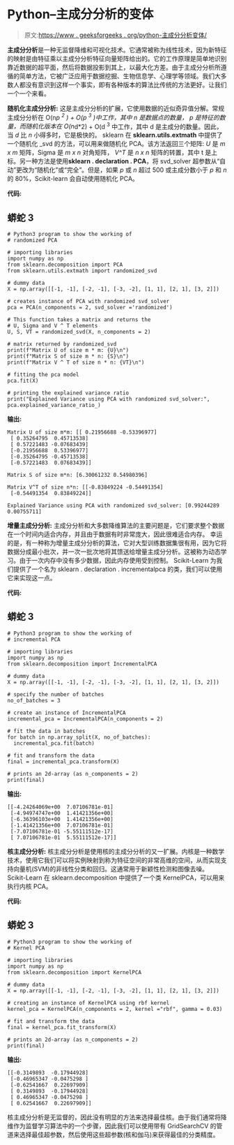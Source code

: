 # Python–主成分分析的变体

> 原文:[https://www . geeksforgeeks . org/python-主成分分析变体/](https://www.geeksforgeeks.org/python-variations-of-principal-component-analysis/)

**主成分分析**是一种无监督降维和可视化技术。它通常被称为线性技术，因为新特征的映射是由特征乘以主成分分析特征向量矩阵给出的。它的工作原理是简单地识别靠近数据的超平面，然后将数据投影到其上，以最大化方差。由于主成分分析所遵循的简单方法，它被广泛应用于数据挖掘、生物信息学、心理学等领域。我们大多数人都没有意识到这样一个事实，即有各种版本的算法比传统的方法更好。让我们一个一个来看。

**随机化主成分分析:**
这是主成分分析的扩展，它使用数据的近似奇异值分解。常规主成分分析在 O(n*p <sup>2</sup> ) + O(p <sup>3</sup> )中工作，其中 *n* 是数据点的数量， *p* 是特征的数量，而随机化版本在 O(n*d*2) + O(d <sup>3</sup> 中工作，其中 d 是主成分的数量。因此，当 *d* 比 *n* 小得多时，它是极快的。
sklearn 在 **sklearn.utils.extmath** 中提供了一个随机化 _svd 的方法，可以用来做随机化 PCA。该方法返回三个矩阵: *U* 是 *m x m* 矩阵，Sigma 是 *m x n* 对角矩阵， *V^T* 是 *n x n* 矩阵的转置，其中 t 是上标。另一种方法是使用**sklearn . declaration . PCA**，将 svd_solver 超参数从“自动”更改为“随机化”或“完全”。但是，如果 *p* 或 *n* 超过 500 或主成分数小于 *p* 和 *n* 的 80%，Scikit-learn 会自动使用随机化 PCA。

**代码:**

## 蟒蛇 3

```
# Python3 program to show the working of
# randomized PCA

# importing libraries
import numpy as np
from sklearn.decomposition import PCA
from sklearn.utils.extmath import randomized_svd

# dummy data
X = np.array([[-1, -1], [-2, -1], [-3, -2], [1, 1], [2, 1], [3, 2]])

# creates instance of PCA with randomized svd_solver
pca = PCA(n_components = 2, svd_solver ='randomized')

# This function takes a matrix and returns the
# U, Sigma and V ^ T elements
U, S, VT = randomized_svd(X, n_components = 2)

# matrix returned by randomized_svd
print(f"Matrix U of size m * m: {U}\n")
print(f"Matrix S of size m * n: {S}\n")
print(f"Matrix V ^ T of size n * n: {VT}\n")

# fitting the pca model
pca.fit(X)

# printing the explained variance ratio
print("Explained Variance using PCA with randomized svd_solver:", pca.explained_variance_ratio_)
```

**输出:**

```
Matrix U of size m*m: [[ 0.21956688 -0.53396977]
 [ 0.35264795  0.45713538]
 [ 0.57221483 -0.07683439]
 [-0.21956688  0.53396977]
 [-0.35264795 -0.45713538]
 [-0.57221483  0.07683439]]

Matrix S of size m*n: [6.30061232 0.54980396]

Matrix V^T of size n*n: [[-0.83849224 -0.54491354]
 [-0.54491354  0.83849224]]

Explained Variance using PCA with randomized svd_solver: [0.99244289 0.00755711]
```

**增量主成分分析:**
主成分分析和大多数降维算法的主要问题是，它们要求整个数据在一个时间内适合内存，并且由于数据有时非常庞大，因此很难适合内存。
幸运的是，有一种称为增量主成分分析的算法，它对大型训练数据集很有用，因为它将数据分成最小批次，并一次一批次地将其馈送给增量主成分分析。这被称为动态学习。由于一次内存中没有多少数据，因此内存使用受到控制。
Scikit-Learn 为我们提供了一个名为 sklearn . declaration . incrementalpca 的类，我们可以使用它来实现这一点。

**代码:**

## 蟒蛇 3

```
# Python3 program to show the working of
# incremental PCA

# importing libraries
import numpy as np
from sklearn.decomposition import IncrementalPCA

# dummy data
X = np.array([[-1, -1], [-2, -1], [-3, -2], [1, 1], [2, 1], [3, 2]])

# specify the number of batches
no_of_batches = 3

# create an instance of IncrementalPCA
incremental_pca = IncrementalPCA(n_components = 2)

# fit the data in batches
for batch in np.array_split(X, no_of_batches):
  incremental_pca.fit(batch)

# fit and transform the data
final = incremental_pca.transform(X)

# prints an 2d-array (as n_components = 2)
print(final)
```

**输出:**

```
[[-4.24264069e+00  7.07106781e-01]
 [-4.94974747e+00  1.41421356e+00]
 [-6.36396103e+00  1.41421356e+00]
 [-1.41421356e+00  7.07106781e-01]
 [-7.07106781e-01 -5.55111512e-17]
 [ 7.07106781e-01  5.55111512e-17]]
```

**核主成分分析:**
核主成分分析是使用核的主成分分析的又一扩展。内核是一种数学技术，使用它我们可以将实例映射到称为特征空间的非常高维的空间，从而实现支持向量机(SVM)的非线性分类和回归。这通常用于新颖性检测和图像去噪。
Scikit-Learn 在 sklearn.decomposition 中提供了一个类 KernelPCA，可以用来执行内核 PCA。

**代码:**

## 蟒蛇 3

```
# Python3 program to show the working of
# Kernel PCA

# importing libraries
import numpy as np
from sklearn.decomposition import KernelPCA

# dummy data
X = np.array([[-1, -1], [-2, -1], [-3, -2], [1, 1], [2, 1], [3, 2]])

# creating an instance of KernelPCA using rbf kernel
kernel_pca = KernelPCA(n_components = 2, kernel ="rbf", gamma = 0.03)

# fit and transform the data
final = kernel_pca.fit_transform(X)

# prints an 2d-array (as n_components = 2)
print(final)
```

**输出:**

```
[[-0.3149893  -0.17944928]
 [-0.46965347 -0.0475298 ]
 [-0.62541667  0.22697909]
 [ 0.3149893  -0.17944928]
 [ 0.46965347 -0.0475298 ]
 [ 0.62541667  0.22697909]]
```

核主成分分析是无监督的，因此没有明显的方法来选择最佳核。由于我们通常将降维作为监督学习算法中的一个步骤，因此我们可以使用带有 GridSearchCV 的管道来选择最佳超参数，然后使用这些超参数(核和伽马)来获得最佳的分类精度。